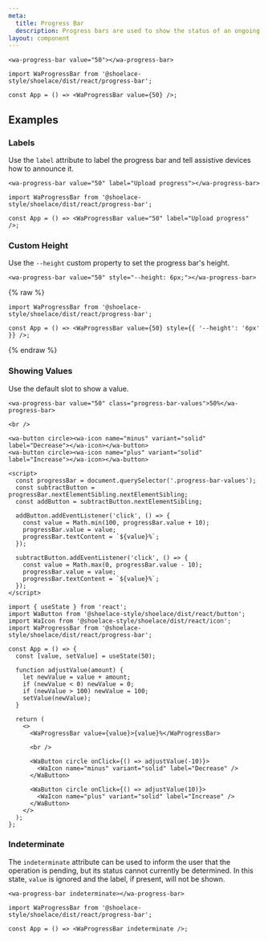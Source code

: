 ```yaml
---
meta:
  title: Progress Bar
  description: Progress bars are used to show the status of an ongoing operation.
layout: component
---
```


```html:preview
<wa-progress-bar value="50"></wa-progress-bar>
```

```jsx:react
import WaProgressBar from '@shoelace-style/shoelace/dist/react/progress-bar';

const App = () => <WaProgressBar value={50} />;
```

## Examples

### Labels

Use the `label` attribute to label the progress bar and tell assistive devices how to announce it.

```html:preview
<wa-progress-bar value="50" label="Upload progress"></wa-progress-bar>
```

```jsx:react
import WaProgressBar from '@shoelace-style/shoelace/dist/react/progress-bar';

const App = () => <WaProgressBar value="50" label="Upload progress" />;
```

### Custom Height

Use the `--height` custom property to set the progress bar's height.

```html:preview
<wa-progress-bar value="50" style="--height: 6px;"></wa-progress-bar>
```

{% raw %}

```jsx:react
import WaProgressBar from '@shoelace-style/shoelace/dist/react/progress-bar';

const App = () => <WaProgressBar value={50} style={{ '--height': '6px' }} />;
```

{% endraw %}

### Showing Values

Use the default slot to show a value.

```html:preview
<wa-progress-bar value="50" class="progress-bar-values">50%</wa-progress-bar>

<br />

<wa-button circle><wa-icon name="minus" variant="solid" label="Decrease"></wa-icon></wa-button>
<wa-button circle><wa-icon name="plus" variant="solid" label="Increase"></wa-icon></wa-button>

<script>
  const progressBar = document.querySelector('.progress-bar-values');
  const subtractButton = progressBar.nextElementSibling.nextElementSibling;
  const addButton = subtractButton.nextElementSibling;

  addButton.addEventListener('click', () => {
    const value = Math.min(100, progressBar.value + 10);
    progressBar.value = value;
    progressBar.textContent = `${value}%`;
  });

  subtractButton.addEventListener('click', () => {
    const value = Math.max(0, progressBar.value - 10);
    progressBar.value = value;
    progressBar.textContent = `${value}%`;
  });
</script>
```

```jsx:react
import { useState } from 'react';
import WaButton from '@shoelace-style/shoelace/dist/react/button';
import WaIcon from '@shoelace-style/shoelace/dist/react/icon';
import WaProgressBar from '@shoelace-style/shoelace/dist/react/progress-bar';

const App = () => {
  const [value, setValue] = useState(50);

  function adjustValue(amount) {
    let newValue = value + amount;
    if (newValue < 0) newValue = 0;
    if (newValue > 100) newValue = 100;
    setValue(newValue);
  }

  return (
    <>
      <WaProgressBar value={value}>{value}%</WaProgressBar>

      <br />

      <WaButton circle onClick={() => adjustValue(-10)}>
        <WaIcon name="minus" variant="solid" label="Decrease" />
      </WaButton>

      <WaButton circle onClick={() => adjustValue(10)}>
        <WaIcon name="plus" variant="solid" label="Increase" />
      </WaButton>
    </>
  );
};
```

### Indeterminate

The `indeterminate` attribute can be used to inform the user that the operation is pending, but its status cannot currently be determined. In this state, `value` is ignored and the label, if present, will not be shown.

```html:preview
<wa-progress-bar indeterminate></wa-progress-bar>
```

```jsx:react
import WaProgressBar from '@shoelace-style/shoelace/dist/react/progress-bar';

const App = () => <WaProgressBar indeterminate />;
```
